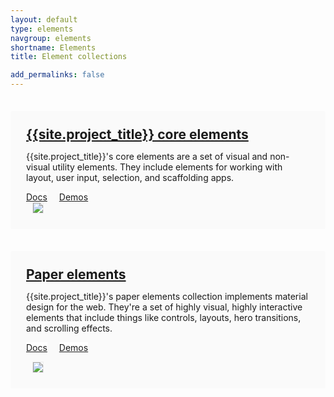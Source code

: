 ```yaml
---
layout: default
type: elements
navgroup: elements
shortname: Elements
title: Element collections

add_permalinks: false
---
```


<style>
.panel {
  margin-top: 2.5em;
  padding: 25px;
  border-radius: 3px;
  background-color: #fafafa;
}
.panel img {
  max-height: 250px;
  border: 1px solid #eee;
  margin-left: 10px;
}
.panel paper-button {
  margin-right: 15px;
  background-color: #fff;
}
.panel h2 {
  margin: 0 !important;
}

@media only screen and (max-width: 850px) {
  .panel img {
    margin: 10px 0 0 0 !important;
  }
  .panel {
    -webkit-flex-direction: column !important;
    flex-direction: column !important;
    margin: 0!important;
    padding: 20px!important;
    margin-top: 2em!important;
  }
}
</style>

<div horizontal layout start class="panel">
  <!-- <paper-shadow z="1"></paper-shadow> -->
  <section flex layout vertical>
    <h2><a href="core-elements.html#core-ajax">{{site.project_title}} core elements</a></h2>
    <p>{{site.project_title}}'s core elements are a set of visual and non-visual utility elements. They include elements for working with layout, user input, selection, and scaffolding apps.</p>
    <div horizontal layout>
      <a href="core-elements.html#core-ajax"><paper-button>Docs</paper-button></a>
      <a href="../../components/core-elements/demo.html#core-scroll-header-panel"><paper-button>Demos</paper-button></a>
    </div>
  </section>
  <a href="../../components/core-elements/demo.html#core-scroll-header-panel" target="_blank">
    <img src="/images/sampler-core.png">
  </a>
</div>

<div horizontal layout center class="panel">
  <!-- <paper-shadow z="1"></paper-shadow> -->
  <section flex>
    <h2><a href="paper-elements.html#paper-button">Paper elements</a></h2>
    <p>{{site.project_title}}'s paper elements collection implements material design for the web. They're a set of highly visual, highly interactive elements that include things like controls, layouts, hero transitions, and scrolling effects.</p>
    <p>
      <a href="paper-elements.html#paper-button"><paper-button>Docs</paper-button></a>
      <a href="../../components/paper-elements/demo.html#core-toolbar"><paper-button>Demos</paper-button></a>
    </p>
  </section>
  <a href="../../components/paper-elements/demo.html#core-toolbar" target="_blank">
    <img src="/images/sampler-paper.png">
  </a>
</div>
